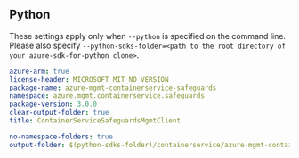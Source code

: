 ## Python

These settings apply only when `--python` is specified on the command line.
Please also specify `--python-sdks-folder=<path to the root directory of your azure-sdk-for-python clone>`.

``` yaml $(python)
azure-arm: true
license-header: MICROSOFT_MIT_NO_VERSION
package-name: azure-mgmt-containerservice-safeguards
namespace: azure.mgmt.containerservice.safeguards
package-version: 3.0.0
clear-output-folder: true
title: ContainerServiceSafeguardsMgmtClient
```

``` yaml $(python)
no-namespace-folders: true
output-folder: $(python-sdks-folder)/containerservice/azure-mgmt-containerservice/safeguards/azure/mgmt/containerservice/safeguards
```
